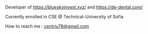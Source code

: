 Developer of https://blueskyinvest.xyz/ and https://de-dental.com/

Currently enrolled in CSE @ Technical-University of Sofia

How to reach me : centriu78@gmail.com

<!---
IsmailSalehCode/IsmailSalehCode is a ✨ special ✨ repository because its `README.md` (this file) appears on your GitHub profile.
You can click the Preview link to take a look at your changes.
--->
